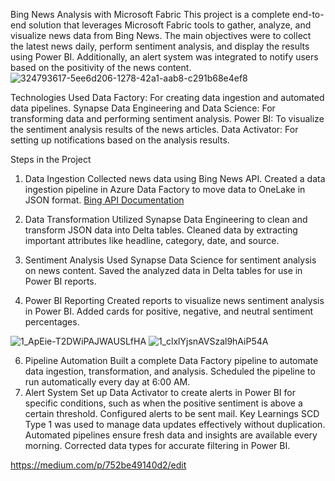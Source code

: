 Bing News Analysis with Microsoft Fabric
This project is a complete end-to-end solution that leverages Microsoft Fabric tools to gather, analyze, and visualize news data from Bing News. The main objectives were to collect the latest news daily, perform sentiment analysis, and display the results using Power BI. Additionally, an alert system was integrated to notify users based on the positivity of the news content.
![324793617-5ee6d206-1278-42a1-aab8-c291b68e4ef8](https://github.com/user-attachments/assets/f6a9643f-f6ea-45a8-a837-f82660387c8e)


Technologies Used
Data Factory: For creating data ingestion and automated data pipelines.
Synapse Data Engineering and Data Science: For transforming data and performing sentiment analysis.
Power BI: To visualize the sentiment analysis results of the news articles.
Data Activator: For setting up notifications based on the analysis results.


Steps in the Project
1. Data Ingestion
Collected news data using Bing News API.
Created a data ingestion pipeline in Azure Data Factory to move data to OneLake in JSON format.
[Bing API Documentation
](https://learn.microsoft.com/en-us/bing/search-apis/bing-news-search/reference/query-parameters)

3. Data Transformation
Utilized Synapse Data Engineering to clean and transform JSON data into Delta tables.
Cleaned data by extracting important attributes like headline, category, date, and source.



4. Sentiment Analysis
Used Synapse Data Science for sentiment analysis on news content.
Saved the analyzed data in Delta tables for use in Power BI reports.



5. Power BI Reporting
Created reports to visualize news sentiment analysis in Power BI.
Added cards for positive, negative, and neutral sentiment percentages.

![1_ApEie-T2DWiPAJWAUSLfHA](https://github.com/user-attachments/assets/6daafa30-8ada-40d7-b442-f1b6afa01b97)
![1_clxlYjsnAVSzal9hAiP54A](https://github.com/user-attachments/assets/5ece7bde-cf83-4c20-acbb-b398c6df02b4)


6. Pipeline Automation
Built a complete Data Factory pipeline to automate data ingestion, transformation, and analysis.
Scheduled the pipeline to run automatically every day at 6:00 AM.
7. Alert System
Set up Data Activator to create alerts in Power BI for specific conditions, such as when the positive sentiment is above a certain threshold.
Configured alerts to be sent mail.
Key Learnings
SCD Type 1 was used to manage data updates effectively without duplication.
Automated pipelines ensure fresh data and insights are available every morning.
Corrected data types for accurate filtering in Power BI.

https://medium.com/p/752be49140d2/edit
